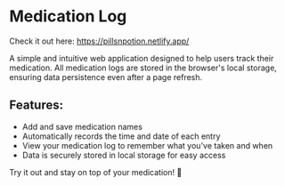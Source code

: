 # Medication Log

Check it out here: https://pillsnpotion.netlify.app/

A simple and intuitive web application designed to help users track their medication. All medication logs are stored in the browser's local storage, ensuring data persistence even after a page refresh.

## Features:
- Add and save medication names
- Automatically records the time and date of each entry
- View your medication log to remember what you've taken and when
- Data is securely stored in local storage for easy access

Try it out and stay on top of your medication! 🚀
